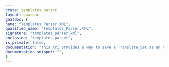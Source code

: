 ```yaml
---
crate: templates_parser
layout: gnatdoc
gnatdoc: {
name: "Templates_Parser.XML",
qualified_name: "Templates_Parser.XML",
signature: "templates_parser.xml",
enclosing: "templates_parser",
is_private: false,
documentation: "This API provides a way to save a Translate_Set as an XML document.\nThere is special rules to know about composite tags.\n\nComposite tags :\n\n   If a tag named TAG exists, then the name TAG_DESCRIPTION is used as a\n   description for this specific tag.\n\nComposite tags (more than one nested level)\n\n   If a tag named TAG exists, then the names TAG_DIM[n]_LABELS is used as\n   a set of labels for the tag's nth axis. In this case TAG_DIM[n]_LABELS\n   must be a vector tag, each entry corresponds to a label on this\n   axis. Also TAG_DIM[n]_DESCRIPTION is used as a description for this\n   axis.\n\nHere is the DTD :\n\n<?xml version=\"1.0\" encoding=\"UTF-8\"?>\n<!--Description of a tag or dimension (ex: year)-->\n<!ELEMENT Description (#PCDATA)>\n<!--a dimension-->\n<!ELEMENT Dim (Description, Labels)>\n<!ATTLIST Dim\n    n CDATA #REQUIRED\n>\n<!--entry of a CompositeTag-->\n<!ELEMENT Entry (ind+, V)>\n<!--label of an indice of a dimension (ex: 2000)-->\n<!ELEMENT Label (#PCDATA)>\n<!ATTLIST Label\n    ind CDATA #REQUIRED\n>\n<!--list of labels of one dimension (ex: 1999, 2000, 2001)-->\n<!ELEMENT Labels (Label+)>\n<!--alias and information-->\n<!ELEMENT Tag (Name, Description)>\n<!--tagged data to be published in templates-->\n<!ELEMENT Tagged (SimpleTag*, CompositeTag*)>\n<!--simple variable value-->\n<!ELEMENT V (#PCDATA)>\n<!ELEMENT ind (#PCDATA)>\n<!ATTLIST ind\n    n CDATA #REQUIRED\n>\n<!--identification name for this tag-->\n<!ELEMENT Name (#PCDATA)>\n<!--Tag with no dimension (simple variable)-->\n<!ELEMENT SimpleTag (Tag, V)>\n<!--Tag with one or more dimensions-->\n<!ELEMENT CompositeTag (Tag, Dim+, Entry)>",
documentation_snippet: "",
}
---
```

